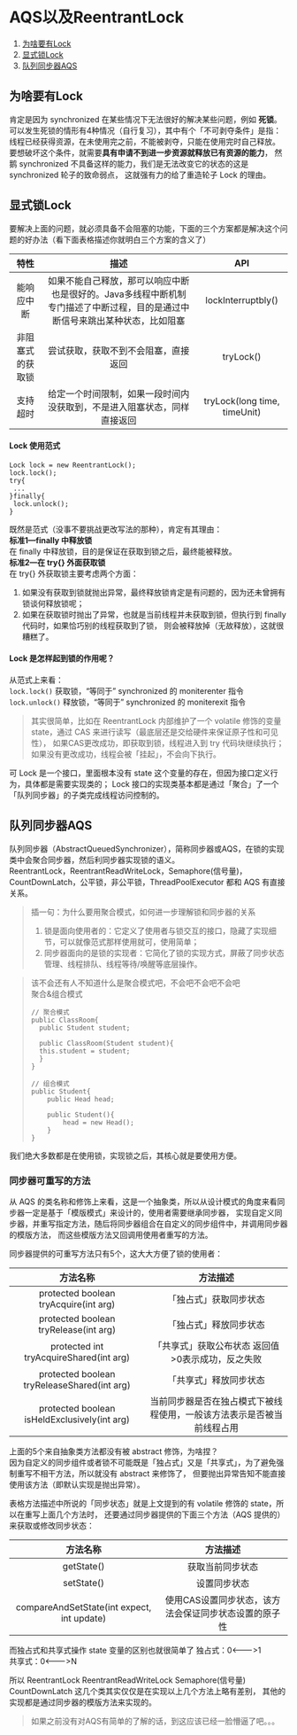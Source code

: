 # AQS以及ReentrantLock
1. [为啥要有Lock](#为啥要有Lock)
2. [显式锁Lock](#显式锁Lock)
3. [队列同步器AQS](#队列同步器AQS)

## <span id="为啥要有Lock">为啥要有Lock</span>
肯定是因为 synchronized 在某些情况下无法很好的解决某些问题，例如 **死锁**。  
可以发生死锁的情形有4种情况（自行复习），其中有个「不可剥夺条件」是指：  
线程已经获得资源，在未使用完之前，不能被剥夺，只能在使用完时自己释放。  
要想破坏这个条件，就需要**具有申请不到进一步资源就释放已有资源的能力**，
然鹅 synchronized 不具备这样的能力，我们是无法改变它的状态的这是 synchronized 轮子的致命弱点，
这就强有力的给了重造轮子 Lock 的理由。

## <span id="显式锁Lock">显式锁Lock</span>
要解决上面的问题，就必须具备不会阻塞的功能，下面的三个方案都是解决这个问题的好办法（看下面表格描述你就明白三个方案的含义了）

|特性|描述|API|
|:---:|:---:|:---:|
|能响应中断|如果不能自己释放，那可以响应中断也是很好的。Java多线程中断机制 专门描述了中断过程，目的是通过中断信号来跳出某种状态，比如阻塞|lockInterruptbly()|
|非阻塞式的获取锁|尝试获取，获取不到不会阻塞，直接返回|tryLock()|
|支持超时|给定一个时间限制，如果一段时间内没获取到，不是进入阻塞状态，同样直接返回|tryLock(long time, timeUnit)|

#### Lock 使用范式
```
Lock lock = new ReentrantLock();
lock.lock();
try{
 ...
}finally{
 lock.unlock();
}
```
既然是范式（没事不要挑战更改写法的那种），肯定有其理由：  
**标准1—finally 中释放锁**  
在 finally 中释放锁，目的是保证在获取到锁之后，最终能被释放。  
**标准2—在 try{} 外面获取锁**  
在 try{} 外获取锁主要考虑两个方面：
1. 如果没有获取到锁就抛出异常，最终释放锁肯定是有问题的，因为还未曾拥有锁谈何释放锁呢；
2. 如果在获取锁时抛出了异常，也就是当前线程并未获取到锁，但执行到 finally 代码时，如果恰巧别的线程获取到了锁，
则会被释放掉（无故释放），这就很糟糕了。

#### Lock 是怎样起到锁的作用呢？
从范式上来看：  
`lock.lock()` 获取锁，“等同于” synchronized 的 moniterenter 指令  
`lock.unlock()` 释放锁，“等同于” synchronized 的 moniterexit 指令  

>其实很简单，比如在 ReentrantLock 内部维护了一个 volatile 修饰的变量 state，通过 CAS 来进行读写（最底层还是交给硬件来保证原子性和可见性），
>如果CAS更改成功，即获取到锁，线程进入到 try 代码块继续执行；如果没有更改成功，线程会被「挂起」，不会向下执行。

可 Lock 是一个接口，里面根本没有 state 这个变量的存在，但因为接口定义行为，具体都是需要实现类的；
Lock 接口的实现类基本都是通过「聚合」了一个「队列同步器」的子类完成线程访问控制的。

## <span id="队列同步器AQS">队列同步器AQS</span>
队列同步器（AbstractQueuedSynchronizer），简称同步器或AQS，在锁的实现类中会聚合同步器，然后利同步器实现锁的语义。  
ReentrantLock，ReentrantReadWriteLock，Semaphore(信号量)，CountDownLatch，公平锁，非公平锁，ThreadPoolExecutor 都和 AQS 有直接关系。  

>插一句：为什么要用聚合模式，如何进一步理解锁和同步器的关系  
>1. 锁是面向使用者的：它定义了使用者与锁交互的接口，隐藏了实现细节，可以就像范式那样使用就可，使用简单；
>2. 同步器面向的是锁的实现者：它简化了锁的实现方式，屏蔽了同步状态管理、线程排队、线程等待/唤醒等底层操作。

>该不会还有人不知道什么是聚合模式吧，不会吧不会吧不会吧  
>聚合&组合模式  
>```
>// 聚合模式
>public ClassRoom{
>   public Student student;
>  
>   public ClassRoom(Student student){
>   this.student = student;
>   }
>}
>```
>```
>// 组合模式
>public Student{
>     public Head head;
>     
>     public Student(){
>         head = new Head();
>     }
>}
>```

我们绝大多数都是在使用锁，实现锁之后，其核心就是要使用方便。

### <span id="同步器可重写的方法">同步器可重写的方法</span>
从 AQS 的类名称和修饰上来看，这是一个抽象类，所以从设计模式的角度来看同步器一定是基于「模版模式」来设计的，使用者需要继承同步器，
实现自定义同步器，并重写指定方法，随后将同步器组合在自定义的同步组件中，并调用同步器的模版方法，
而这些模版方法又回调用使用者重写的方法。

同步器提供的可重写方法只有5个，这大大方便了锁的使用者：


| 方法名称     | 方法描述    |
| :--------:| :-----: |
|protected boolean tryAcquire(int arg)|「独占式」获取同步状态|
|protected boolean tryRelease(int arg)|「独占式」释放同步状态|
|protected int tryAcquireShared(int arg)|「共享式」获取公布状态  返回值>0表示成功，反之失败|
|protected boolean tryReleaseShared(int arg)|「共享式」释放同步状态|
|protected boolean isHeldExclusively(int arg)|当前同步器是否在独占模式下被线程使用，一般该方法表示是否被当前线程占用|

上面的5个来自抽象类方法都没有被 abstract 修饰，为啥捏？  
因为自定义的同步组件或者锁不可能既是「独占式」又是「共享式」，为了避免强制重写不相干方法，所以就没有 abstract 来修饰了，
但要抛出异常告知不能直接使用该方法（即默认实现是抛出异常）。

表格方法描述中所说的「同步状态」就是上文提到的有 volatile 修饰的 state，所以在重写上面几个方法时，
还要通过同步器提供的下面三个方法（AQS 提供的）来获取或修改同步状态：

| 方法名称     | 方法描述    |
| :--------:| :-----: |
|getState()|获取当前同步状态|
|setState()|设置同步状态|
|compareAndSetState(int expect, int update)|使用CAS设置同步状态，该方法会保证同步状态设置的原子性|

而独占式和共享式操作 state 变量的区别也就很简单了
独占式：0<--->1  
共享式：0<--->N

所以 ReentrantLock  ReentrantReadWriteLock  Semaphore(信号量)  CountDownLatch 这几个类其实仅仅是在实现以上几个方法上略有差别，
其他的实现都是通过同步器的模版方法来实现的。

>如果之前没有对AQS有简单的了解的话，到这应该已经一脸懵逼了吧。。。